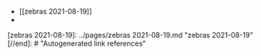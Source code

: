 - [[zebras 2021-08-19]]
-

[//begin]: # "Autogenerated link references for markdown compatibility"
[zebras 2021-08-19]: ../pages/zebras 2021-08-19.md "zebras 2021-08-19"
[//end]: # "Autogenerated link references"